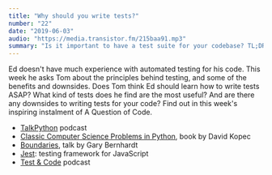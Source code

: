 ```yaml
---
title: "Why should you write tests?"
number: "22"
date: "2019-06-03"
audio: "https://media.transistor.fm/215baa91.mp3"
summary: "Is it important to have a test suite for your codebase? TL;DR: yes"
---
```


Ed doesn't have much experience with automated testing for his code. This week he asks Tom about the principles behind testing, and some of the benefits and downsides. Does Tom think Ed should learn how to write tests ASAP? What kind of tests does he find are the most useful? And are there any downsides to writing tests for your code? Find out in this week's inspiring instalment of A Question of Code.

* [TalkPython](https://talkpython.fm/) podcast
* [Classic Computer Science Problems in Python](https://www.manning.com/books/classic-computer-science-problems-in-python), book by David Kopec
* [Boundaries](https://www.destroyallsoftware.com/talks/boundaries), talk by Gary Bernhardt
* [Jest](https://jestjs.io/): testing framework for JavaScript
* [Test & Code](https://testandcode.com/) podcast










